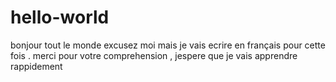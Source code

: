 # hello-world
bonjour tout le monde
excusez moi mais je vais ecrire en français pour cette fois .
merci pour votre comprehension , jespere que je vais apprendre rappidement 
